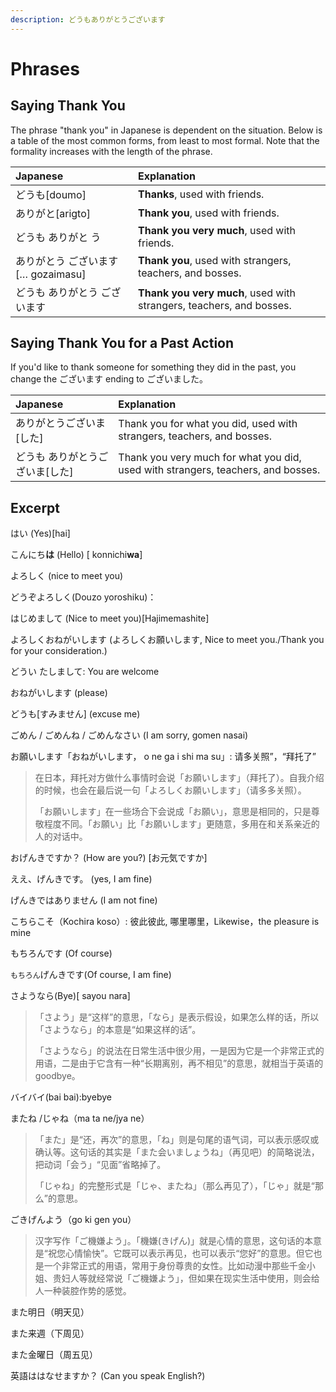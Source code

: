 ```yaml
---
description: どうもありがとうございます
---
```


# Phrases

## Saying Thank You

The phrase "thank you" in Japanese is dependent on the situation. Below is a table of the most common forms, from least to most formal. Note that the formality increases with the length of the phrase.

| Japanese | Explanation |
| :--- | :--- |
| どうも\[doumo\] | **Thanks**, used with friends. |
| ありがと\[arigto\] | **Thank you**, used with friends. |
| どうも ありがと う | **Thank you very much**, used with friends. |
| ありがとう ございます\[… gozaimasu\] | **Thank you**, used with strangers, teachers, and bosses. |
| どうも ありがとう ございます | **Thank you very much**, used with strangers, teachers, and bosses. |

## Saying Thank You for a Past Action

If you'd like to thank someone for something they did in the past, you change the ございます ending to ございました。

| Japanese | Explanation |
| :--- | :--- |
| ありがとうございま\[した\] | Thank you for what you did, used with strangers, teachers, and bosses. |
| どうも ありがとうございま\[した\] | Thank you very much for what you did, used with strangers, teachers, and bosses. |

## Excerpt

はい \(Yes\)\[hai\]

こんにち**は** \(Hello\) \[ konnichi**wa**\]

よろしく \(nice to meet you\)

どうぞよろしく\(Douzo yoroshiku\)：

はじめまして \(Nice to meet you\)\[Hajimemashite\]

よろしくおねがいします \(よろしくお願いします, Nice to meet you./Thank you for your consideration.\)

どうい たしまして: You are welcome

おねがいします \(please\)

どうも\[すみません\] \(excuse me\)

ごめん / ごめんね / ごめんなさい \(I am sorry, gomen nasai\)

お願いします「おねがいします， o ne ga i shi ma su」: 请多关照”，“拜托了”

> 在日本，拜托对方做什么事情时会说「お願いします」（拜托了）。自我介绍的时候，也会在最后说一句「よろしくお願いします」（请多多关照）。
>
> 「お願いします」在一些场合下会说成「お願い」，意思是相同的，只是尊敬程度不同。「お願い」比「お願いします」更随意，多用在和关系亲近的人的对话中。

おげんきですか？ \(How are you?\) \[お元気ですか\]

ええ、げんきです。 \(yes, I am fine\)

げんきではありません \(I am not fine\)

こちらこそ（Kochira koso）: 彼此彼此, 哪里哪里，Likewise，the pleasure is mine

もちろんです \(Of course\)

`もちろん`げんきです\(Of course, I am fine\)

さようなら\(Bye\)\[ sayou nara\]

> 「さよう」是“这样”的意思，「なら」是表示假设，如果怎么样的话，所以「さようなら」的本意是“如果这样的话”。
>
> 「さようなら」的说法在日常生活中很少用，一是因为它是一个非常正式的用语，二是由于它含有一种“长期离别，再不相见”的意思，就相当于英语的goodbye。

バイバイ\(bai bai\):byebye

またね /じゃね（ma ta ne/jya ne）

> 「また」是“还，再次”的意思，「ね」则是句尾的语气词，可以表示感叹或确认等。这句话的其实是「また会いましょうね」（再见吧）的简略说法，把动词「会う」“见面”省略掉了。
>
> 「じゃね」的完整形式是「じゃ、またね」（那么再见了），「じゃ」就是“那么”的意思。

ごきげんよう（go ki gen you）

> 汉字写作「ご機嫌よう」。「機嫌\(きげん\)」就是心情的意思，这句话的本意是“祝您心情愉快”。它既可以表示再见，也可以表示“您好”的意思。但它也是一个非常正式的用语，常用于身份尊贵的女性。比如动漫中那些千金小姐、贵妇人等就经常说「ご機嫌よう」，但如果在现实生活中使用，则会给人一种装腔作势的感觉。

また明日（明天见）

また来週（下周见）

また金曜日（周五见）

英語ははなせますか？ \(Can you speak English?\)

